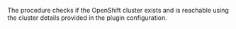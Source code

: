 <p>
    The procedure checks if the OpenShift cluster exists and is reachable using the cluster details provided in the plugin configuration.
</p>
